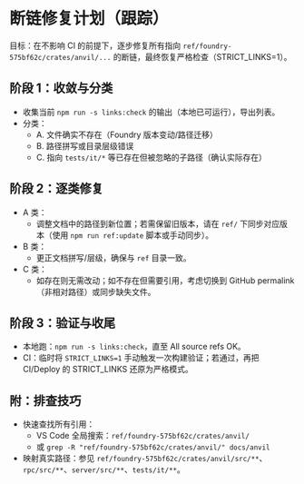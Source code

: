 # 断链修复计划（跟踪）

目标：在不影响 CI 的前提下，逐步修复所有指向 `ref/foundry-575bf62c/crates/anvil/...` 的断链，最终恢复严格检查（STRICT_LINKS=1）。

## 阶段 1：收敛与分类
- 收集当前 `npm run -s links:check` 的输出（本地已可运行），导出列表。
- 分类：
  - A. 文件确实不存在（Foundry 版本变动/路径迁移）
  - B. 路径拼写或目录层级错误
  - C. 指向 `tests/it/*` 等已存在但被忽略的子路径（确认实际存在）

## 阶段 2：逐类修复
- A 类：
  - 调整文档中的路径到新位置；若需保留旧版本，请在 `ref/` 下同步对应版本（使用 `npm run ref:update` 脚本或手动同步）。
- B 类：
  - 更正文档拼写/层级，确保与 `ref` 目录一致。
- C 类：
  - 如存在则无需改动；如不存在但需要引用，考虑切换到 GitHub permalink（非相对路径）或同步缺失文件。

## 阶段 3：验证与收尾
- 本地跑：`npm run -s links:check`，直至 All source refs OK。
- CI：临时将 `STRICT_LINKS=1` 手动触发一次构建验证；若通过，再把 CI/Deploy 的 STRICT_LINKS 还原为严格模式。

## 附：排查技巧
- 快速查找所有引用：
  - VS Code 全局搜索：`ref/foundry-575bf62c/crates/anvil/`
  - 或 `grep -R "ref/foundry-575bf62c/crates/anvil/" docs/anvil`
- 映射真实路径：参见 `ref/foundry-575bf62c/crates/anvil/src/**`、`rpc/src/**`、`server/src/**`、`tests/it/**`。

